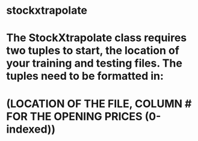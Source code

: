 # stockxtrapolate

# The StockXtrapolate class requires two tuples to start, the location of your training and testing files. The tuples need to be formatted in:

# (LOCATION OF THE FILE, COLUMN # FOR THE OPENING PRICES (0-indexed))
